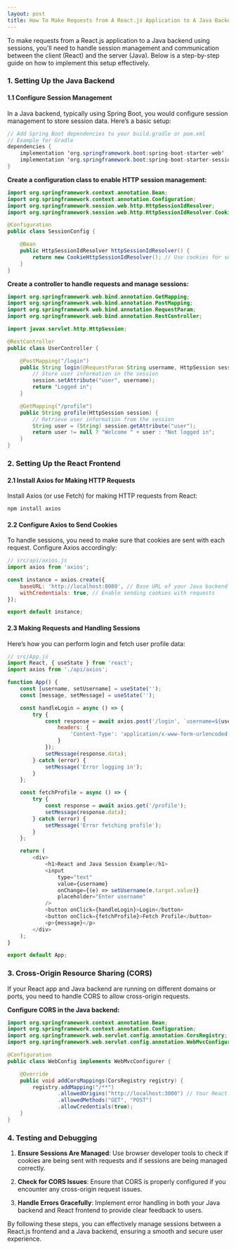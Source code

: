 ```yaml
---
layout: post
title: How To Make Requests from A React.js Application to A Java Backend Using Sessions
---
```


To make requests from a React.js application to a Java backend using sessions, you'll need to handle session management and communication between the client (React) and the server (Java). Below is a step-by-step guide on how to implement this setup effectively.

### 1. **Setting Up the Java Backend**

#### **1.1 Configure Session Management**

In a Java backend, typically using Spring Boot, you would configure session management to store session data. Here’s a basic setup:

```java
// Add Spring Boot dependencies to your build.gradle or pom.xml
// Example for Gradle
dependencies {
    implementation 'org.springframework.boot:spring-boot-starter-web'
    implementation 'org.springframework.boot:spring-boot-starter-session'
}
```

**Create a configuration class to enable HTTP session management:**

```java
import org.springframework.context.annotation.Bean;
import org.springframework.context.annotation.Configuration;
import org.springframework.session.web.http.HttpSessionIdResolver;
import org.springframework.session.web.http.HttpSessionIdResolver.CookieHttpSessionIdResolver;

@Configuration
public class SessionConfig {

    @Bean
    public HttpSessionIdResolver httpSessionIdResolver() {
        return new CookieHttpSessionIdResolver(); // Use cookies for session management
    }
}
```

**Create a controller to handle requests and manage sessions:**

```java
import org.springframework.web.bind.annotation.GetMapping;
import org.springframework.web.bind.annotation.PostMapping;
import org.springframework.web.bind.annotation.RequestParam;
import org.springframework.web.bind.annotation.RestController;

import javax.servlet.http.HttpSession;

@RestController
public class UserController {

    @PostMapping("/login")
    public String login(@RequestParam String username, HttpSession session) {
        // Store user information in the session
        session.setAttribute("user", username);
        return "Logged in";
    }

    @GetMapping("/profile")
    public String profile(HttpSession session) {
        // Retrieve user information from the session
        String user = (String) session.getAttribute("user");
        return user != null ? "Welcome " + user : "Not logged in";
    }
}
```

### 2. **Setting Up the React Frontend**

#### **2.1 Install Axios for Making HTTP Requests**

Install Axios (or use Fetch) for making HTTP requests from React:

```bash
npm install axios
```

#### **2.2 Configure Axios to Send Cookies**

To handle sessions, you need to make sure that cookies are sent with each request. Configure Axios accordingly:

```javascript
// src/api/axios.js
import axios from 'axios';

const instance = axios.create({
    baseURL: 'http://localhost:8080', // Base URL of your Java backend
    withCredentials: true, // Enable sending cookies with requests
});

export default instance;
```

#### **2.3 Making Requests and Handling Sessions**

Here’s how you can perform login and fetch user profile data:

```javascript
// src/App.js
import React, { useState } from 'react';
import axios from './api/axios';

function App() {
    const [username, setUsername] = useState('');
    const [message, setMessage] = useState('');

    const handleLogin = async () => {
        try {
            const response = await axios.post('/login', `username=${username}`, {
                headers: {
                    'Content-Type': 'application/x-www-form-urlencoded'
                }
            });
            setMessage(response.data);
        } catch (error) {
            setMessage('Error logging in');
        }
    };

    const fetchProfile = async () => {
        try {
            const response = await axios.get('/profile');
            setMessage(response.data);
        } catch (error) {
            setMessage('Error fetching profile');
        }
    };

    return (
        <div>
            <h1>React and Java Session Example</h1>
            <input
                type="text"
                value={username}
                onChange={(e) => setUsername(e.target.value)}
                placeholder="Enter username"
            />
            <button onClick={handleLogin}>Login</button>
            <button onClick={fetchProfile}>Fetch Profile</button>
            <p>{message}</p>
        </div>
    );
}

export default App;
```

### 3. **Cross-Origin Resource Sharing (CORS)**

If your React app and Java backend are running on different domains or ports, you need to handle CORS to allow cross-origin requests.

**Configure CORS in the Java backend:**

```java
import org.springframework.context.annotation.Bean;
import org.springframework.context.annotation.Configuration;
import org.springframework.web.servlet.config.annotation.CorsRegistry;
import org.springframework.web.servlet.config.annotation.WebMvcConfigurer;

@Configuration
public class WebConfig implements WebMvcConfigurer {

    @Override
    public void addCorsMappings(CorsRegistry registry) {
        registry.addMapping("/**")
                .allowedOrigins("http://localhost:3000") // Your React app's URL
                .allowedMethods("GET", "POST")
                .allowCredentials(true);
    }
}
```

### 4. **Testing and Debugging**

1. **Ensure Sessions Are Managed**: Use browser developer tools to check if cookies are being sent with requests and if sessions are being managed correctly.

2. **Check for CORS Issues**: Ensure that CORS is properly configured if you encounter any cross-origin request issues.

3. **Handle Errors Gracefully**: Implement error handling in both your Java backend and React frontend to provide clear feedback to users.

By following these steps, you can effectively manage sessions between a React.js frontend and a Java backend, ensuring a smooth and secure user experience.
